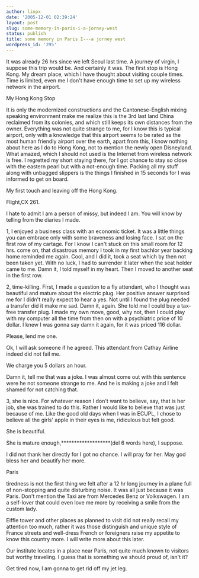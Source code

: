```yaml
---
author: linpx
date: '2005-12-01 02:39:24'
layout: post
slug: some-memory-in-paris-i-a-jorney-west
status: publish
title: some memory in Paris I---a jorney west
wordpress_id: '295'
---
```


It was already 26 hrs since we left Seoul last time. A journey of virgin, I
suppose this trip would be. And certainly it was. The first stop is Hong Kong.
My dream place, which I have thought about visiting couple times. Time is
limited, even me I don't have enough time to set up my wireless network in the
airport.

  

My Hong Kong Stop

It is only the modernized constructions and the Cantonese-English mixing
speaking environment make me realize this is the 3rd last land China reclaimed
from its colonies, and which still keeps its own distances from the owner.
Everything was not quite strange to me, for I know this is typical airport,
only with a knowledge that this airport seems to be rated as the most human
friendly airport over the earth, apart from this, I know nothing about here as
I do to Hong Kong, not to mention the newly open Disneyland. What amazed,
which I should not used is the Internet from wireless network is free. I
regretted my short staying there, for I got chance to stay so close with the
eastern pearl but with a not-enough time. Packing all my stuff along with
unbagged slippers is the things I finished in 15 seconds for I was informed to
get on board.

My first touch and leaving off the Hong Kong.

  

Flight,CX 261.

  

I hate to admit I am a person of missy, but indeed I am. You will know by
telling from the diaries I made.

1, I enjoyed a business class with an economic ticket. It was a little things
you can embrace only with some braveness and losing face. I sat on the first
row of my cartage. For I know I can't stuck on this small room for 12 hrs.
come on, that disastrous memory I took in my first bachlor year backing home
reminded me again. Cool, and I did it, took a seat which by then not been
taken yet. With no luck, I had to surrender it later when the seat holder came
to me. Damn it, I told myself in my heart. Then I moved to another seat in the
first row.

2, time-killing. First, I made a question to a fly attendant, who I thought
was beautiful and mature about the electric plug. Her positive answer
surprised me for I didn't really expect to hear a yes. Not until I found the
plug needed a transfer did it make me sad. Damn it, again. She told me I could
buy a tax-free transfer plug. I made my own move, good, why not, then I could
play with my computer all the time from then on with a psychiatric price of 10
dollar. I knew I was gonna say damn it again, for it was priced 116 dollar.

Please, lend me one.

Ok, I will ask someone if he agreed. This attendant from Cathay Airline indeed
did not fail me.

We charge you 5 dollars an hour.

Damn it, tell me that was a joke. I was almost come out with this sentence
were he not someone strange to me. And he is making a joke and I felt shamed
for not catching that.

3, she is nice. For whatever reason I don't want to believe, say, that is her
job, she was trained to do this. Rather I would like to believe that was just
because of me. Like the good old days when I was in ECUPL, I chose to believe
all the girls' apple in their eyes is me, ridiculous but felt good.

She is beautiful.

She is mature enough,*******************(del 6 words here), I suppose.

I did not thank her directly for I got no chance. I will pray for her. May god
bless her and beautify her more.

  

Paris

  

tiredness is not the first thing we felt after a 12 hr long journey in a plane
full of non-stopping and quite disturbing noise. It was all just because it
was Paris. Don't mention the Taxi are from Mercedes Benz or Volkswagen. I am a
self-lover that could even love me more by receiving a smile from the custom
lady.

Eiffle tower and other places as planned to visit did not really recall my
attention too much, rather it was those distinguish and unique style of France
streets and well-dress French or foreigners raise my appetite to know this
country more. I will write more about this later.

Our institute locates in a place near Paris, not quite much known to visitors
but worthy traveling. I guess that is something we should proud of, isn't it?

  

Get tired now, I am gonna to get rid off my jet leg.

